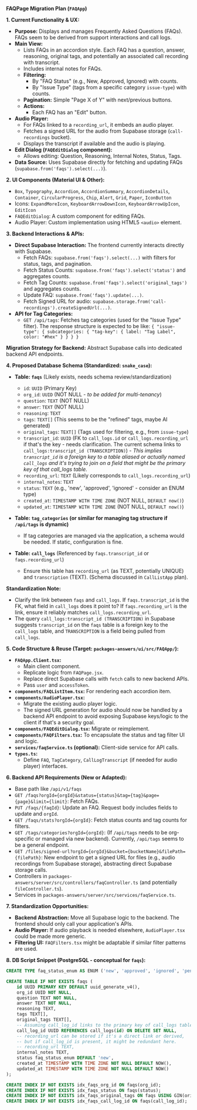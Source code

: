 **FAQPage Migration Plan (`FAQApp`)**

**1. Current Functionality & UX:**

-   **Purpose:** Displays and manages Frequently Asked Questions (FAQs). FAQs seem to be derived from support interactions and call logs.
-   **Main View:**
    -   Lists FAQs in an accordion style. Each FAQ has a question, answer, reasoning, original tags, and potentially an associated call recording with transcript.
    -   Includes internal notes for FAQs.
    -   **Filtering:**
        -   By "FAQ Status" (e.g., New, Approved, Ignored) with counts.
        -   By "Issue Type" (tags from a specific category `issue-type`) with counts.
    -   **Pagination:** Simple "Page X of Y" with next/previous buttons.
    -   **Actions:**
        -   Each FAQ has an "Edit" button.
-   **Audio Player:**
    -   For FAQs linked to a `recording_url`, it embeds an audio player.
    -   Fetches a signed URL for the audio from Supabase storage (`call-recordings` bucket).
    -   Displays the transcript if available and the audio is playing.
-   **Edit Dialog (`FAQEditDialog` component):**
    -   Allows editing: Question, Reasoning, Internal Notes, Status, Tags.
-   **Data Source:** Uses Supabase directly for fetching and updating FAQs (`supabase.from('faqs').select(...)`).

**2. UI Components (Material UI & Other):**

-   `Box`, `Typography`, `Accordion`, `AccordionSummary`, `AccordionDetails`, `Container`, `CircularProgress`, `Chip`, `Alert`, `Grid`, `Paper`, `IconButton`
-   Icons: `ExpandMoreIcon`, `KeyboardArrowDownIcon`, `KeyboardArrowUpIcon`, `EditIcon`
-   `FAQEditDialog`: A custom component for editing FAQs.
-   Audio Player: Custom implementation using HTML5 `<audio>` element.

**3. Backend Interactions & APIs:**

-   **Direct Supabase Interaction:** The frontend currently interacts directly with Supabase.
    -   Fetch FAQs: `supabase.from('faqs').select(...)` with filters for status, tags, and pagination.
    -   Fetch Status Counts: `supabase.from('faqs').select('status')` and aggregates counts.
    -   Fetch Tag Counts: `supabase.from('faqs').select('original_tags')` and aggregates counts.
    -   Update FAQ: `supabase.from('faqs').update(...)`.
    -   Fetch Signed URL for audio: `supabase.storage.from('call-recordings').createSignedUrl(...)`.
-   **API for Tag Categories:**
    -   `GET /api/tags`: Fetches tag categories (used for the "Issue Type" filter). The response structure is expected to be like: `{ "issue-type": { subcategories: { "tag-key": { label: "Tag Label", color: "#hex" } } } }`

**Migration Strategy for Backend:** Abstract Supabase calls into dedicated backend API endpoints.

**4. Proposed Database Schema (Standardized: `snake_case`):**

-   **Table: `faqs`** (Likely exists, needs schema review/standardization)

    -   `id`: `UUID` (Primary Key)
    -   `org_id`: `UUID` (NOT NULL - _to be added for multi-tenancy_)
    -   `question`: `TEXT` (NOT NULL)
    -   `answer`: `TEXT` (NOT NULL)
    -   `reasoning`: `TEXT`
    -   `tags`: `TEXT[]` (This seems to be the "refined" tags, maybe AI generated)
    -   `original_tags`: `TEXT[]` (Tags used for filtering, e.g., from `issue-type`)
    -   `transcript_id`: `UUID` (FK to `call_logs.id` or `call_logs.recording_url` if that's the key - needs clarification. The current schema links to `call_logs:transcript_id (TRANSCRIPTION)`) - _This implies `transcript_id` is a foreign key to a table aliased or actually named `call_logs` and it's trying to join on a field that might be the primary key of that call_logs table._
    -   `recording_url`: `TEXT` (Likely corresponds to `call_logs.recording_url`)
    -   `internal_notes`: `TEXT`
    -   `status`: `TEXT` (e.g., 'new', 'approved', 'ignored' - consider an ENUM type)
    -   `created_at`: `TIMESTAMP WITH TIME ZONE` (NOT NULL, `DEFAULT now()`)
    -   `updated_at`: `TIMESTAMP WITH TIME ZONE` (NOT NULL, `DEFAULT now()`)

-   **Table: `tag_categories` (or similar for managing tag structure if `/api/tags` is dynamic)**

    -   If tag categories are managed via the application, a schema would be needed. If static, configuration is fine.

-   **Table: `call_logs`** (Referenced by `faqs.transcript_id` or `faqs.recording_url`)
    -   Ensure this table has `recording_url` (as TEXT, potentially UNIQUE) and `transcription` (TEXT). (Schema discussed in `CallListApp` plan).

**Standardization Note:**

-   Clarify the link between `faqs` and `call_logs`. If `faqs.transcript_id` is the FK, what field in `call_logs` does it point to? If `faqs.recording_url` is the link, ensure it reliably matches `call_logs.recording_url`.
-   The query `call_logs:transcript_id (TRANSCRIPTION)` in Supabase suggests `transcript_id` on the `faqs` table is a foreign key to the `call_logs` table, and `TRANSCRIPTION` is a field being pulled from `call_logs`.

**5. Code Structure & Reuse (Target: `packages-answers/ui/src/FAQApp/`):**

-   **`FAQApp.Client.tsx`:**
    -   Main client component.
    -   Replicate logic from `FAQPage.jsx`.
    -   Replace direct Supabase calls with `fetch` calls to new backend APIs.
    -   Pass `user` and `accessToken`.
-   **`components/FAQListItem.tsx`:** For rendering each accordion item.
-   **`components/AudioPlayer.tsx`:**
    -   Migrate the existing audio player logic.
    -   The signed URL generation for audio should now be handled by a backend API endpoint to avoid exposing Supabase keys/logic to the client if that's a security goal.
-   **`components/FAQEditDialog.tsx`:** Migrate or reimplement.
-   **`components/FAQFilters.tsx`:** To encapsulate the status and tag filter UI and logic.
-   **`services/faqService.ts` (optional):** Client-side service for API calls.
-   **`types.ts`:**
    -   Define `FAQ`, `TagCategory`, `CallLogTranscript` (if needed for audio player) interfaces.

**6. Backend API Requirements (New or Adapted):**

-   Base path like `/api/v1/faqs`
-   `GET /faqs?orgId={orgId}&status={status}&tag={tag}&page={page}&limit={limit}`: Fetch FAQs.
-   `PUT /faqs/{faqId}`: Update an FAQ. Request body includes fields to update and `orgId`.
-   `GET /faqs/stats?orgId={orgId}`: Fetch status counts and tag counts for filters.
-   `GET /tags/categories?orgId={orgId}`: (If `/api/tags` needs to be org-specific or managed via new backend). Currently, `/api/tags` seems to be a general endpoint.
-   `GET /files/signed-url?orgId={orgId}&bucket={bucketName}&filePath={filePath}`: New endpoint to get a signed URL for files (e.g., audio recordings from Supabase storage), abstracting direct Supabase storage calls.
-   Controllers in `packages-answers/server/src/controllers/faqController.ts` (and potentially `fileController.ts`).
-   Services in `packages-answers/server/src/services/faqService.ts`.

**7. Standardization Opportunities:**

-   **Backend Abstraction:** Move all Supabase logic to the backend. The frontend should only call your application's APIs.
-   **Audio Player:** If audio playback is needed elsewhere, `AudioPlayer.tsx` could be made more generic.
-   **Filtering UI:** `FAQFilters.tsx` might be adaptable if similar filter patterns are used.

**8. DB Script Snippet (PostgreSQL - conceptual for `faqs`):**

```sql
CREATE TYPE faq_status_enum AS ENUM ('new', 'approved', 'ignored', 'pending_review');

CREATE TABLE IF NOT EXISTS faqs (
    id UUID PRIMARY KEY DEFAULT uuid_generate_v4(),
    org_id UUID NOT NULL,
    question TEXT NOT NULL,
    answer TEXT NOT NULL,
    reasoning TEXT,
    tags TEXT[],
    original_tags TEXT[],
    -- Assuming call_log_id links to the primary key of call_logs table
    call_log_id UUID REFERENCES call_logs(id) ON DELETE SET NULL,
    -- recording_url can be stored if it's a direct link or derived,
    -- but if call_log_id is present, it might be redundant here.
    -- recording_url TEXT,
    internal_notes TEXT,
    status faq_status_enum DEFAULT 'new',
    created_at TIMESTAMP WITH TIME ZONE NOT NULL DEFAULT NOW(),
    updated_at TIMESTAMP WITH TIME ZONE NOT NULL DEFAULT NOW()
);

CREATE INDEX IF NOT EXISTS idx_faqs_org_id ON faqs(org_id);
CREATE INDEX IF NOT EXISTS idx_faqs_status ON faqs(status);
CREATE INDEX IF NOT EXISTS idx_faqs_original_tags ON faqs USING GIN(original_tags);
CREATE INDEX IF NOT EXISTS idx_faqs_call_log_id ON faqs(call_log_id);
```
